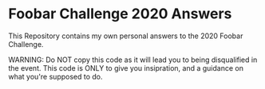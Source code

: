 # Foobar Challenge 2020 Answers
 This Repository contains my own personal answers to the 2020 Foobar Challenge.

WARNING: Do NOT copy this code as it will lead you to being disqualified in the event. This code is ONLY to give you insipration, and a guidance on what you're supposed to do.
